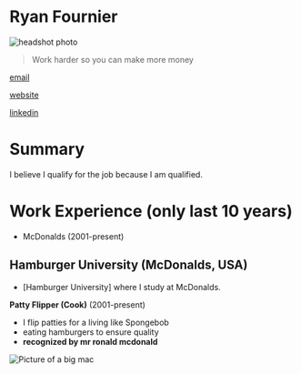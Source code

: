 # Ryan Fournier

![headshot photo](https://katrinacravy.com/wp-content/uploads/2016/12/Funny-Headshot-Picture.png)

>Work harder so you can make more money

[email](fakeemail@gmail.com)

[website](http://fakewebsite.com)

[linkedin](http://www.linkedin.com/in/RyanFournier)

# Summary

I believe I qualify for the job because I am qualified.

# Work Experience (only last 10 years)

* McDonalds (2001-present)

## Hamburger University (McDonalds, USA)

* [Hamburger University]  where I study at McDonalds.

**Patty Flipper (Cook)** (2001-present)

* I flip patties for a living like Spongebob
* eating hamburgers to ensure quality
* **recognized by mr ronald mcdonald**

![Picture of a big mac](https://www.mcdonalds.com/content/dam/usa/nfl/nutrition/items/regular/desktop/t-mcdonalds-Big-Mac.jpg)



[University 1]: http://www.univ1.edu
[University 2]: http://www.univ2.edu
[University 3]: http://www.univ3.edu